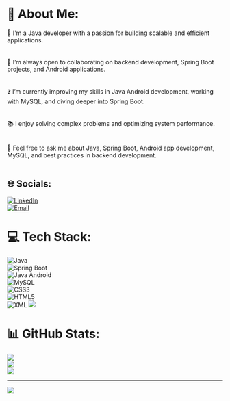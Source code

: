 # 💫 About Me:
🔭 I'm a Java developer with a passion for building scalable and efficient applications.<br><br>  
🤝 I’m always open to collaborating on backend development, Spring Boot projects, and Android applications.<br><br>  
❓ I’m currently improving my skills in Java Android development, working with MySQL, and diving deeper into Spring Boot.<br><br>  
📚 I enjoy solving complex problems and optimizing system performance.<br><br>  
💬 Feel free to ask me about Java, Spring Boot, Android app development, MySQL, and best practices in backend development.<br><br>  



## 🌐 Socials:
[![LinkedIn](https://img.shields.io/badge/LinkedIn-%230077B5.svg?logo=linkedin&logoColor=white)](https://www.linkedin.com/in/utsav-kattel/)  
[![Email](https://img.shields.io/badge/Gmail-%230077B5.svg?logo=gmail&logoColor=white)](mailto:utsavkattel00@gmail.com)  

# 💻 Tech Stack:
![Java](https://img.shields.io/badge/Java-%23007396.svg?style=for-the-badge&logo=java&logoColor=white)  
![Spring Boot](https://img.shields.io/badge/Spring%20Boot-%236DB33F.svg?style=for-the-badge&logo=springboot&logoColor=white)  
![Java Android](https://img.shields.io/badge/Android-%2300C853.svg?style=for-the-badge&logo=android&logoColor=white)  
![MySQL](https://img.shields.io/badge/mysql-4479A1.svg?style=for-the-badge&logo=mysql&logoColor=white)  
![CSS3](https://img.shields.io/badge/css3-%231572B6.svg?style=for-the-badge&logo=css3&logoColor=white)  
![HTML5](https://img.shields.io/badge/html5-%23E34F26.svg?style=for-the-badge&logo=html5&logoColor=white)  
![XML](https://img.shields.io/badge/xml-%23FF8C00.svg?style=for-the-badge&logo=xml&logoColor=white)
![](https://komarev.com/ghpvc/?username=utsavkattel000)
# 📊 GitHub Stats:
![](https://github-readme-stats.vercel.app/api?username=Utsavkattel000&theme=dark&hide_border=false&include_all_commits=true&count_private=false)<br/>
![](https://github-readme-streak-stats.herokuapp.com/?user=Utsavkattel000&theme=dark&hide_border=false)<br/>
![](https://github-readme-stats.vercel.app/api/top-langs/?username=Utsavkattel000&theme=dark&hide_border=false&include_all_commits=true&count_private=false&layout=compact)

---
[![](https://visitcount.itsvg.in/api?id=Utsavkattel000&icon=0&color=0)](https://visitcount.itsvg.in)
